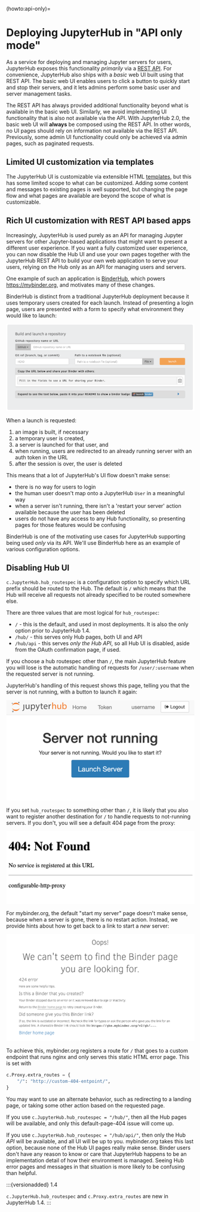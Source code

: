 (howto:api-only)=

# Deploying JupyterHub in "API only mode"

As a service for deploying and managing Jupyter servers for users, JupyterHub
exposes this functionality _primarily_ via a [REST API](rest).
For convenience, JupyterHub also ships with a _basic_ web UI built using that REST API.
The basic web UI enables users to click a button to quickly start and stop their servers,
and it lets admins perform some basic user and server management tasks.

The REST API has always provided additional functionality beyond what is available in the basic web UI.
Similarly, we avoid implementing UI functionality that is also not available via the API.
With JupyterHub 2.0, the basic web UI will **always** be composed using the REST API.
In other words, no UI pages should rely on information not available via the REST API.
Previously, some admin UI functionality could only be achieved via admin pages,
such as paginated requests.

## Limited UI customization via templates

The JupyterHub UI is customizable via extensible HTML [templates](templates),
but this has some limited scope to what can be customized.
Adding some content and messages to existing pages is well supported,
but changing the page flow and what pages are available are beyond the scope of what is customizable.

## Rich UI customization with REST API based apps

Increasingly, JupyterHub is used purely as an API for managing Jupyter servers
for other Jupyter-based applications that might want to present a different user experience.
If you want a fully customized user experience,
you can now disable the Hub UI and use your own pages together with the JupyterHub REST API
to build your own web application to serve your users,
relying on the Hub only as an API for managing users and servers.

One example of such an application is [BinderHub][], which powers https://mybinder.org,
and motivates many of these changes.

BinderHub is distinct from a traditional JupyterHub deployment
because it uses temporary users created for each launch.
Instead of presenting a login page,
users are presented with a form to specify what environment they would like to launch:

![Binder launch form](../images/binderhub-form.png)

When a launch is requested:

1. an image is built, if necessary
2. a temporary user is created,
3. a server is launched for that user, and
4. when running, users are redirected to an already running server with an auth token in the URL
5. after the session is over, the user is deleted

This means that a lot of JupyterHub's UI flow doesn't make sense:

- there is no way for users to login
- the human user doesn't map onto a JupyterHub `User` in a meaningful way
- when a server isn't running, there isn't a 'restart your server' action available because the user has been deleted
- users do not have any access to any Hub functionality, so presenting pages for those features would be confusing

BinderHub is one of the motivating use cases for JupyterHub supporting being used _only_ via its API.
We'll use BinderHub here as an example of various configuration options.

[binderhub]: https://binderhub.readthedocs.io

## Disabling Hub UI

`c.JupyterHub.hub_routespec` is a configuration option to specify which URL prefix should be routed to the Hub.
The default is `/` which means that the Hub will receive all requests not already specified to be routed somewhere else.

There are three values that are most logical for `hub_routespec`:

- `/` - this is the default, and used in most deployments.
  It is also the only option prior to JupyterHub 1.4.
- `/hub/` - this serves only Hub pages, both UI and API
- `/hub/api` - this serves _only the Hub API_, so all Hub UI is disabled,
  aside from the OAuth confirmation page, if used.

If you choose a hub routespec other than `/`,
the main JupyterHub feature you will lose is the automatic handling of requests for `/user/:username`
when the requested server is not running.

JupyterHub's handling of this request shows this page,
telling you that the server is not running,
with a button to launch it again:

![screenshot of hub page for server not running](../images/server-not-running.png)

If you set `hub_routespec` to something other than `/`,
it is likely that you also want to register another destination for `/` to handle requests to not-running servers.
If you don't, you will see a default 404 page from the proxy:

![screenshot of CHP default 404](../images/chp-404.png)

For mybinder.org, the default "start my server" page doesn't make sense,
because when a server is gone, there is no restart action.
Instead, we provide hints about how to get back to a link to start a _new_ server:

![screenshot of mybinder.org 404](../images/binder-404.png)

To achieve this, mybinder.org registers a route for `/` that goes to a custom endpoint
that runs nginx and only serves this static HTML error page.
This is set with

```python
c.Proxy.extra_routes = {
    "/": "http://custom-404-entpoint/",
}
```

You may want to use an alternate behavior, such as redirecting to a landing page,
or taking some other action based on the requested page.

If you use `c.JupyterHub.hub_routespec = "/hub/"`,
then all the Hub pages will be available,
and only this default-page-404 issue will come up.

If you use `c.JupyterHub.hub_routespec = "/hub/api/"`,
then only the Hub _API_ will be available,
and all UI will be up to you.
mybinder.org takes this last option,
because none of the Hub UI pages really make sense.
Binder users don't have any reason to know or care that JupyterHub happens
to be an implementation detail of how their environment is managed.
Seeing Hub error pages and messages in that situation is more likely to be confusing than helpful.

:::{versionadded} 1.4

`c.JupyterHub.hub_routespec` and `c.Proxy.extra_routes` are new in JupyterHub 1.4.
:::
